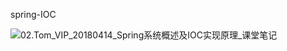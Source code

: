 spring-IOC

![02.Tom_VIP_20180414_Spring系统概述及IOC实现原理_课堂笔记](/Users/chenyansong/Documents/note/images/spring/spring-ioc.png)




